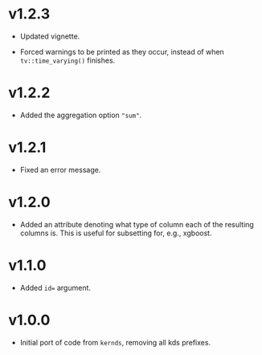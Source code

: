 # v1.2.3

- Updated vignette.

- Forced warnings to be printed as they occur, instead of when `tv::time_varying()` finishes.

# v1.2.2

- Added the aggregation option `"sum"`.

# v1.2.1

- Fixed an error message.

# v1.2.0

- Added an attribute denoting what type of column each of the resulting columns is. This is useful for subsetting for, e.g., xgboost.

# v1.1.0

- Added `id=` argument.

# v1.0.0

- Initial port of code from `kernds`, removing all kds prefixes.
